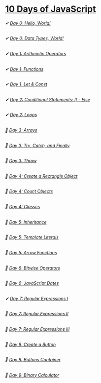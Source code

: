 # [10 Days of JavaScript](https://www.hackerrank.com/domains/tutorials/10-days-of-javascript)
###### ✔ [Day 0: Hello, World!](https://github.com/DariusRain/10DaysOfJavaScript/blob/master/day0/day0-hello-world.js)
###### ✔ [Day 0: Data Types, World!](https://github.com/DariusRain/10DaysOfJavaScript/blob/master/day0/day-0-data-types.js)
###### ✔ [Day 1: Arithmetic Operators](https://github.com/DariusRain/10DaysOfJavaScript/blob/master/day1/day1-arithmetic-operators.js)
###### ✔ [Day 1: Functions](https://github.com/DariusRain/10DaysOfJavaScript/blob/master/day1/day1-functions.js)
###### ✔ [Day 1: Let & Const](https://github.com/DariusRain/10DaysOfJavaScript/blob/master/day1/day1-let-and-const.js)
###### ✔ [Day 2: Conditional Statements: If - Else](https://github.com/DariusRain/10DaysOfJavaScript/blob/master/day2/day2-conditional-if-else.js)
###### ✔ [Day 2: Loops](https://github.com/DariusRain/10DaysOfJavaScript/blob/master/day2/day2-loops.js)
###### 📝 [Day 3: Arrays](#)
###### 📝 [Day 3: Try, Catch, and Finally](#)
###### 📝 [Day 3: Throw](#)
###### 📝 [Day 4: Create a Rectangle Object](#)
###### 📝 [Day 4: Count Objects](#)
###### 📝 [Day 4: Classes](#)
###### 📝 [Day 5: Inheritance](#)
###### 📝 [Day 5: Template Literals](#)
###### 📝 [Day 5: Arrow Functions](#)
###### 📝 [Day 6: Bitwise Operators](#)
###### 📝 [Day 6: JavaScript Dates](#)
###### ✔ [Day 7: Regular Expressions I](https://github.com/DariusRain/10DaysOfJavaScript/blob/master/day7/day7-regular-expressions-I.js)
###### 📝 [Day 7: Regular Expressions II](#)
###### 📝 [Day 7: Regular Expressions III](#)
###### 📝 [Day 8: Create a Button](#)
###### 📝 [Day 8: Buttons Container](#)
###### 📝 [Day 9: Binary Calculator](#)